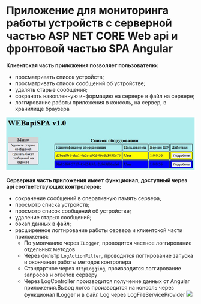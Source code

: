 # Приложение для мониторинга работы устройств с серверной частью ASP NET CORE Web api и фронтовой частью SPA Angular
**Клиентская часть приложения позволяет пользователю:**
- просматривать список устройств; 
- просматривать список сообщений об устройстве;
- удалять старые сообщения;
- сохранять накопленную информацию на сервере в файл на сервере;
- логгирование работы приложения в консоль, на сервер, в хранилище браузера

<img src="main page.jpg">

**Серверная часть приложения имеет функционал, доступный через api соответствующих контролеров:**
- сохранение сообщений в оперативную память сервера,
- просмотр списка устройств; 
- просмотр список сообщений об устройстве;
- удаление старых сообщений;
- бэкап данных в файл;
- расширенное логгирование работы сервера и клиентской части приложения:
  + По умолчанию через `ILogger`, проводится частное логгирование отдельных методов
  + Через фильтр `LogActionFilter`, проводится логгирование запуска и окончания работы методов контролера
  + Стандартное через `HttpLogging`, производится логгирование запросов и ответов серверу
  + Через LogController производится получение данных от Angular приложения.Вывод логов производится на консоль через функционал ILogger и в файл Log через LogFileServiceProvider
 ![](https://komarev.com/ghpvc/?username=brother-pilot&style=flat)
